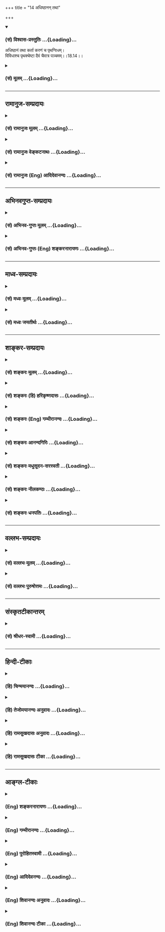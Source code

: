 +++
title = "14 अधिष्ठानन् तथा"

+++
<div class="js_include" newlevelforh1="3" title="(सं) विश्वास-प्रस्तुतिः" unfilled url="/purANam_vaiShNavam/mahAbhAratam/06-bhIShma-parva/03-bhagavad-gItA-parva/saMskRtam/vishvAsa-prastutiH/18_moxa-saMnyAsa-yogaH/14_adhiShThAnan_tath.md">
<details open><summary><h3>(सं) विश्वास-प्रस्तुतिः ...{Loading}...</h3></summary>

अधिष्ठानं तथा कर्ता करणं च पृथग्विधम्।  
विविधाश्च पृथक्चेष्टा दैवं चैवात्र पञ्चमम्।।18.14।।
</details>
</div>
<div class="js_include collapsed" newlevelforh1="3" title="(सं) मूलम्" unfilled url="/purANam_vaiShNavam/mahAbhAratam/06-bhIShma-parva/03-bhagavad-gItA-parva/saMskRtam/mUlam/18_moxa-saMnyAsa-yogaH/14_adhiShThAnan_tath.md">
<details><summary><h3>(सं) मूलम् ...{Loading}...</h3></summary>

अधिष्ठानं तथा कर्ता करणं च पृथग्विधम्।  
विविधाश्च पृथक्चेष्टा दैवं चैवात्र पञ्चमम्।।18.14।।
</details>
</div>


_________________
## रामानुज-सम्प्रदायः
<div class="js_include collapsed" newlevelforh1="3" title="(सं) रामानुजः मूलम्" unfilled url="/purANam_vaiShNavam/mahAbhAratam/06-bhIShma-parva/03-bhagavad-gItA-parva/saMskRtam/rAmAnujaH/mUlam/18_moxa-saMnyAsa-yogaH/14_adhiShThAnan_tath.md">
<details><summary><h3>(सं) रामानुजः मूलम् ...{Loading}...</h3></summary>

।।18.14।। न्याय्ये शास्त्रसिद्धे विपरीते प्रतिषिद्धे **वा** सर्वस्मिन्
कर्मणि शारीरे वाचिके मानसे च **पञ्च एते हेतवः। अधिष्ठानं** शरीरम्;
अधिष्ठीयते जीवात्मना इति महाभूतसंघातरूपं शरीरम् अधिष्ठानम्। **तथा
कर्ता** जीवात्मा अस्य जीवात्मनः ज्ञातृत्वं कर्तृत्वं च -- ज्ञोऽत एव
(ब्र0 सू0 2।3।18)कर्ता शास्त्रार्थवत्त्वात् (ब्र0 सू0 2।3।33) इति च
सूत्रोपपादितम्। करणं च पृथग्विधम् वाक्पाणिपादादिपञ्चकं समनस्कं
कर्मेन्द्रियम्; पृथग्विधं कर्मनिष्पत्तौ पृथग्व्यापारम्। **विविधाः च
पृथक् चेष्टाः** -- चेष्टाशब्देन पञ्चात्मा वायुः अभिधीयते;
तद्वृत्तिवाचिना; शरीरेन्द्रियधारकस्य प्राणापानादिभेदभिन्नस्य वायोः
पञ्चात्मनो विविधा च चेष्टा विविधा वृत्तिः। **दैवं च एव अत्र पञ्चमम्;**
अत्र कर्म हेतुकलापे दैवं पञ्चमम् परमात्मा अन्तर्यामी कर्मनिष्पत्तौ
प्रधानहेतुः इति अर्थः उक्तं हिसर्वस्य चाहं हृदि सन्निविष्टो मत्तः
स्मृतिर्विज्ञानमपोहनं च। (गीता 15।15) इति। वक्ष्यति च -- ईश्वरः
सर्वभूतानां हृद्देशेऽर्जुन तिष्ठति। भ्रामयन् सर्वभूतानि यन्त्रारूढानि
मायया।। (गीता 18।61) इति।  
  
परमात्मायत्तं च जीवात्मनः कर्तृत्वम् -- परात्तु तच्छ्रुतेः (ब्र0 सू0
2।3।41) इति उपपादितम्। ननु एवं परमात्मायत्ते जीवात्मनः कर्तृत्वे जीवात्मा
कर्मणि अनियोज्यो भवति इति विधिनिषेधशास्त्राणि अनर्थकानि स्युः।  
  
इदम् अपि चोद्यं सूत्रकारेण एव परिहृतम्। कृतप्रयत्नापेक्षस्तु
विहितप्रतिषिद्धावैयर्थ्यादिभ्यः (ब्र0 सू0 2।3।42) इति। एतद् उक्तं भवति --
परमात्मना दत्तैः तदाधारैः च करणकलेवरादिभिः तदाहितशक्तिभिः स्वयं च
जीवात्मा तदाधारः तदाहितशक्तिः सन् कर्मनिष्पत्तये स्वेच्छया
करणाद्यधिष्ठानाकारं प्रयत्नं च आरभते तदन्तः अवस्थितः परमात्मा
स्वानुमतिदानेन तं प्रवर्तयति इति जीवस्य अपि स्वबुद्ध्या एव
प्रवृत्तिहेतुत्वम् अस्ति। यथा गुरुतरशिलामहीरुहादिचलनादिफलप्रवृत्तिषु
बहुपुरुषसाध्यासु बहूनां हेतुत्वं विधिनिषेधभाक्त्वं च इति।

</details>
</div>
<div class="js_include collapsed" newlevelforh1="3" title="(सं) रामानुजः वेङ्कटनाथः" unfilled url="/purANam_vaiShNavam/mahAbhAratam/06-bhIShma-parva/03-bhagavad-gItA-parva/saMskRtam/rAmAnujaH/venkaTanAthaH/18_moxa-saMnyAsa-yogaH/14_adhiShThAnan_tath.md">
<details><summary><h3>(सं) रामानुजः वेङ्कटनाथः ...{Loading}...</h3></summary>

  
  
।।18.14।। उक्तविवरणतया श्लोकद्वयस्यापुनरुक्तिं परमते विरोधं
चाभिप्रेत्याऽऽह -- तदिदमाहेति। तत् श्रुतिसिद्धम्; इदं विवक्षितमित्यर्थः।
न्याय्यं न्यायादानपेतंधर्मपथ्यर्थन्यायादनपेते \[अष्टा.4।4।92\]
इत्यनुशासनात्। न्यायशब्दश्चात्र
अर्थान्तरानौचित्याद्व्युत्पत्त्यनुरोधाच्च
शास्त्रमेवानुसन्धत्त,इत्यभिप्रायेणाऽऽह -- शास्त्रसिद्ध इति।
शास्त्रसिद्धेन सह लौकिकविवक्षायां तदन्यद्वेति वक्तव्यम्। विहिते
निर्दिष्टे विपरीतशब्दश्च निषिद्धे स्वरसः कैमुत्येन च लौकिकं
लभ्यमित्यभिप्रायेणाऽऽह -- प्रतिषिद्धे वेति। सर्वस्मिन् कर्मणीति
फलितोक्तिः। यथा शारीरमानसवाचिकेषु कर्मसु शरीरादीनां प्राधान्येन
प्रतिनियतता न तथाऽमी पञ्च हेतवः अपितु प्रतिकर्म पञ्चाप्यपेक्षिता
इत्यभिप्रायेण शारीरत्वाद्युक्तिः। पञ्चहेतुकेषु सर्वेषु कर्मसु
प्राधान्यादेव हि शारीरत्वादिविभागः। यद्यपि जगत्सृष्ट्यादिषु परमात्मैव
कारणं; तथापि क्षेत्रज्ञकर्तृकेषु परमात्मना
स्वेच्छयैवमुपकरणीकृतान्येतानीत्यभिप्रायेण हेत्वन्तरोक्तिः।  
  
अधिष्ठानं क्षेत्रमाहुः \[म.भा.12।307।14\] इति करालायाऽऽह वसिष्ठः
तदनुसारेणाऽऽह -- अधिष्ठानं शरीरमिति। श्रुतिश्च -- मघवन्मर्त्यं वा इदं
शरीरमात्तं मृत्युना तदेत(तदस्या)दमृतस्याशरीरस्यात्मनोऽधिष्ठानम्
\[छां.उ.8।12।1\] इति शरीरेऽधिष्ठानशब्दं प्रयुङ्क्ते। कृत्यल्युटो बहुलम्
\[अष्टा.3।3।113\] इति कर्मार्थतया शरीरेऽधिष्ठानशब्दं व्युत्पादयति --
अधिष्ठीयत इति। अधिष्ठातुर्जीवस्यापि
परमात्माधिष्ठेयत्वात्तद्व्यवच्छेदायजीवात्मनेति विशेषितम्।
जीवाधिष्ठेयस्यापि करणादेः
पृथङ्निर्देशात्तत्सङ्कोचायाऽऽहमहाभूतसङ्घातरूपमिति।  
  
विश्वकर्तुरिह दैवशब्देन पृथग्ग्रहणात् कर्तृशब्दस्य चात्रशास्त्रफलं
प्रयोक्तरि \[पू.मी.3।7।18\] इति न्यायसूचनार्थत्वाच्चकर्ता
जीवात्मेत्युक्तम्। ननु कर्तृत्वं हि ज्ञानचिकीर्षापूर्वकप्रयत्नयोगित्वं
ज्ञानमात्रस्यात्मनो ज्ञातृत्वासम्भवात्तन्मूलं कर्तृत्वमपि न स्यादेवेत्यत
आह -- अस्य जीवात्मनो ज्ञातृत्वं कर्तृत्वं चेति। ज्ञोऽत एव
\[ब्र.सू.2।3।18\] इत्यादिसूत्रग्रहणं; श्रुत्यादेरपि तत एवाकर्षणात्।  
  
कर्मोत्पत्तिहेतूपन्यासात्करणशब्दोऽत्र कर्मेन्द्रियमात्रपर
इत्यभिप्रायेणाऽऽहवागिति। यद्यपि ज्ञानेन्द्रियाणां
तत्तद्विषयज्ञानोत्पादनद्वारा परम्परया कर्मणि हेतुत्वमस्ति; तथापि
वस्तुमात्रेष्वालोचितेषु मनसा सङ्कल्प्यैव
कर्मकरणान्मनसश्चान्यव्यापारव्यवधानाभावात् -- समनस्कमित्युक्तम्।
ज्ञानेन्द्रियस्यापि मनसः कर्मेन्द्रियप्रवृत्तिष्वपि
साधारण्यात्कर्मेन्द्रियत्वोक्तिः। शरीरवाङ्मनोभिः इत्यत्रैवोक्तेः मनसः
सङ्कल्पादिकर्मापेक्षया वा कर्मेन्द्रियत्ववादः। साङ्ख्यैरप्येवमेवोक्तं --
बुद्धीन्द्रियाणि चक्षुश्श्रोत्रघ्राणरसनत्वगाख्यानि (स्पर्शनकानि)।
वाक्पाणिपादपायूपस्थान्कर्मेन्द्रियाण्याहुः। उभयात्मकमत्र मनः
सङ्कल्पकमिन्द्रियं च साधर्म्यात् \[सां.का.2627\]
इति। कर्महेतुषूपादीयमानेषुपृथग्विधम् इति विशेषणं
तदुपयुक्तव्यापाराख्यविधापरमित्याहकर्मनिष्पत्तौ पृथग्व्यापारमिति।
वागादिष्वेकैकस्य वचनादानविहरणोत्सर्गानन्दसङ्कल्पादिक्रियाव्यापारो हि
मिथो विलक्षणः। प्रयत्नमूला शरीरादिक्रियैव हि चेष्टेत्युच्यते अतोऽत्र
कर्मणस्तदेव कारणमित्यात्माश्रयः स्यात् तत्राऽऽह -- चेष्टाशब्देन
पञ्चात्मा वायुरिति। अभिधीयत इति शब्देन प्रतिपादनमात्रं विवक्षितम्। अत्र
तद्धेतावन्यस्मिन् लक्षयितव्ये वागादीनां
करणादिशब्दैरुपात्तत्वात्प्राणसंवादादिषु करणानां शरीरस्य च
स्थितिप्रवृत्तेः प्राणायत्तत्वश्रुतेः प्राणप्रवृत्तिनिमित्तचेष्टावाचिना
शब्देन प्राणलक्षणाऽत्र युक्तेत्यभिप्रायेणाऽऽह -- तद्वृत्तिवाचिनेति।
चेष्टाशब्देनेति पूर्वेणान्वयः।  
  
प्राणसंवादादिस्मारणेन प्राणलक्षणाया औचित्यं वृत्तेर्वैविध्यं च विवृणोति
-- शरीरेन्द्रियेति। पृथक्छब्दविविधशब्दयोः
पौनरुक्त्यपरिहारायाऽऽहशरीरेन्द्रियधारकस्य प्राणापानादिभेदभिन्नस्येति।
अधिष्ठानकर्तृकरणव्यापारापेक्षया शरीरेन्द्रियवर्गरूपविषयभेदेन च पृथक्त्वं
प्राणादिवृत्तिभेदप्रतिनियतोच्छ्वासनिमेषोन्मेषादिव्यापारैर्वैविध्यं चेति
भावः। पञ्चात्मशब्दोऽत्र पञ्चवृत्तित्वपरः तथा च सूत्रं --
पञ्चवृत्तिर्मनोवद्व्यपदिश्यते \[ब्र.सू.2।4।12\] इति।
पञ्चवृत्तित्वोक्तिश्च नागकूर्मकृकरदेवदत्तधनञ्जयरूपवृत्त्यन्तरपञ्चकस्यापि
प्रदर्शिका। दैवं चैवात्र पञ्चमम् इत्यत्र
दैवाख्यप्रधाननिर्धारणार्थमत्रेत्यनुवाद इत्याह -- अत्र कर्महेतुकलाप इति।
परमात्मनः पञ्चमतया परिगणने श्रुत्यर्थपाठादिक्रमासम्भवाद्वाचः
क्रमवर्तित्वेन यथासम्भवं परिगणनेऽपिपञ्चमम् इति पूरणे निर्देशे
प्रयोजनाभावात् यथा कठवल्ल्याम् -- इन्द्रियेभ्यः परा ह्यर्थाः
इत्युपक्रम्य महतः परमव्यक्तमव्यक्तात्पुरुषः परः। पुरुषान्न परं
किञ्चित्सा काष्ठा सा परा गतिः \[1।3।1011\] इतीन्द्रियादिसमस्तप्रवृत्तौ
प्रधानहेतुः परमपुरुषो वशीकरणीयकाष्ठात्वेन निर्दिष्टः;
तद्वदिहापीत्यभिप्रायेणाऽऽह -- परमात्मान्तर्यामीति। ननुदैवं पुराकृतं
कर्मदैवं दिष्टं भागधेयम् \[अमरः1।4।28\] इत्यादिषु
प्राचीनकर्मरूपभोग्यपर्यायतया दैवशब्दं पठन्ति तस्य च हेतुत्वमुपपन्नम् अतः
कथमत्र परमात्मेत्युच्यते इत्थं न हि प्रागेव विनष्टानां कर्मणां स्वरूपेण
हेतुत्वं सम्भवति अतः कर्मजन्यादृष्टरूपपरमपुरुषसङ्कल्पस्यैव हेतुत्वं
वक्तव्यं ततो वरं तस्यैव दैवशब्देन प्रतिपादनम् अस्ति च दैवशब्दस्य
दैवतपर्यायतयाऽपि लोकवेदयोः प्रसिद्धिः यथा -- सत्यं सत्यं पुनः
सत्यमुद्धृत्य भुजमुच्यते। वेदशास्त्रात्परं नास्ति न दैवं केशवात्परम्
\[नृ.पु.18।33\] इति। नह्यत्रार्थान्तरं सम्भवति। एवं श्रीमद्रामायणेऽपि --
स्वाधीनं समतिक्रम्य मातरं पितरं गुरुम्। अस्वाधीनं कथं दैवं
प्रकारैरभिराध्यते \[वा.रा.2\] इति। तथा सभापर्वणि -- श्रूयतां परमं दैवं
दुर्विज्ञेयं मयाऽपि च। नारायणस्तु पुरुषो विश्वरूपो महाद्युतिः इति। तथा
याज्ञवल्क्यप्रणीते योगशास्त्रे -- आर्षं छन्दश्च मन्त्राणां दैवतं
ब्राह्मणं तथा इति। उक्त एवार्थः पुनःआर्षं छन्दश्च दैवं च इत्यादिनाऽपि
निर्दिश्यते। तत्रैव दैत्यमोहनार्थे प्रजापत्युपदेशानुवादेआत्मानं
पूजयेन्नित्यं भूषणाच्छादनादिभिः। स्वदेह एव दैवं स्यादन्यद्दैवं न विद्यते
\[यो.या.\] इति। तथा -- दैवाधीनं जगत्सर्वं मन्त्राधीनं च दैवतम्।
तन्मन्त्रं ब्राह्मणाधीनं तस्माद्विप्रा हि दैवतम्। \[वि.सं.22\] इति।
अस्मिन्नपि शास्त्रेसाधिभूताधिदेवं माम् \[7।30\] इति प्रस्ताव्यअधिदैवं
किमुच्यते \[8।1\] इति पृष्टमर्थंपुरुषश्चाधिदैवतम् \[8।4\] इति
प्रतिवक्ति। छान्दोग्ये () च आदित्याख्यदैवतवर्तिनः पुरुषस्याधिदैवतमिति
नामोच्यते -- तस्योपनिषदहः \[बृ.उ.5।5।3\] इत्यधिदैवतं तस्योपनिषदहं
\[बृ.उ.5।5।4\] इत्यध्यात्मम्। इति। एवमन्यत्रापि द्रष्टव्यम्। अन्यैरपि
चात्र दैवशब्दश्चक्षुराद्यनुग्राहकादित्यादिविषयतया व्याख्यातः। वयं
त्वादित्यादीनामप्यनुग्राहकं परमात्मानमिह दैवं ब्रूम इति विशेषः।
प्रयुक्तं च स्तोत्रेप्रख्यातदैवपरमार्थविदां मतैश्च \[स्तो.र.15\] इति।
लक्ष्मीकल्याणे च -- धर्मे प्रमाणं समयस्तदीयो वेदाश्च तत्त्वं च
तदिष्टदैवम् इति। तस्माद्देवशब्दोऽत्र देवतापर्यायः। स चात्र
सर्वप्रवर्तकहेतुपरत्वाद्विशेषकाभावाच्च परदेवताविषय उचित
इतिपरमात्मान्तर्यामी कर्मनिष्पत्तौ प्रधानहेतुरित्युक्तम्। यथाऽसौ
सर्वेषामात्मा; न तथाऽस्य कश्चिदित्यतः परमात्मा। तथा शरीरादेः प्रवृत्तौ
जीवः प्रधानहेतुः; तथा तस्याप्यसावित्यभिप्रायेणान्तर्यामित्वोक्तिः।
तद्विवक्षामत्र पूर्वापराभ्यां स्थापयति -- उक्तं हीत्यादिना।
ननुस्वतन्त्रः कर्ता \[अष्टा.1।3।5\] इति कर्तृलक्षणमनुशिष्टम् इह च
कर्तेति क्षेत्रज्ञ एव निर्दिष्टः अतः कारकान्तरप्रयोक्तृत्वं
कारकान्तराप्रयोज्यत्वं च तस्याङ्गीकर्तव्यम्।
तस्माद्दैवमप्यत्राधिष्ठानादिवत्तदपेक्षया गुणीभूतं वक्तव्यमित्यत्राऽऽह --
परमात्मायत्तं चेति। उत्पन्नज्ञानचिकीर्षाप्रयत्नस्य हि पुरुषस्य
कारकान्तरप्रयोक्तृत्वादिकम् ज्ञानाद्युत्पत्तिरेव तु परमात्मायत्तेति
श्रुतिसिद्धत्वात्; जीवस्य परायत्तकर्तृत्वं स्वातन्त्र्यं चाविरुद्धमिति
शारीरके स्थापितमिति भावः। इममभिप्रायमजानन्वायूदकादिवत्परमात्मनः
प्रेरकत्वाच्चोदयति -- नन्वेवमिति। ज्योतिष्टोमादिषु यदि परमात्मा
प्रेरयति; तदा न जीवस्य किञ्चिद्विधेयं न हि प्रबलेन ह्रियमाणस्य गमनविधिः
अथ निरुन्धे; तथापि न विधेयं न हि दुर्बलस्य प्रबलेन निरुद्धस्य गमनविधिः
एवं यत्र परमात्मा प्रवर्तयति; तत्र निवृत्तेरशक्यत्वान्निषेधो निष्फलः
यत्र तु न प्रवर्तयेत्; तत्र तु प्रवृत्तेरेवाशक्यत्वान्न निषेधापेक्षेति
भावः। इयमत्र चार्वाकेतरसमस्तसिद्धान्तावलम्बिनी चोद्यकाष्ठा --
निग्रहानुग्रहाम्नातपूर्वादृष्टप्रचोदितः। निग्रहानुग्रहाद्यर्ह इतीदं घटते
कथम् इति। जीवस्य ज्ञातृत्वकर्तृत्वपारतन्त्र्याभावचोद्यवत्
पारतन्त्र्येऽपि विधिनिषेधवैयर्थ्यप्रसङ्गचोद्यमपि
पञ्चमवेदतदुपन्षिदोर्द्रष्टा भगवान्बादरायणः स्वयमेव परिजहारेत्याह --
इदमपीति। विहितप्रतिषिद्धावैयर्थ्यादिहेतुभ्य एव चेतनेन कृतं
प्रयत्नमपेक्ष्य परमात्मा उत्तरोत्तरेषु प्रवर्तयतीति सूत्रार्थः। तत्र
सर्वप्रवृत्तिषु परमात्माधीनासु कथं कृतप्रयत्नापेक्षत्वमुच्यते
वैयर्थ्यचोद्यस्य चावैयर्थ्यासिद्ध्यर्थतया परिहारे साध्याविशेषश्च
स्यादिति शङ्कायां सूत्रस्याभिप्रायिकमर्थमाह -- एतदुक्तमिति। अयमभिप्रायः
-- यत्तावदीश्वरस्य यन्त्रादिवत्त्वसङ्कल्पकल्पितप्रवृक्तिशक्तीनां
करणकलेवराणां समर्पणं; यच्च भूतलादिवत्सर्वप्रवृत्तिनिवृत्त्यानुगुण्येन
स्वरूपतः सङ्कल्पतश्च सर्वाधारतयाऽवस्थानं; यदपि
करणकलेवराद्यधिष्ठानशक्तिप्रदानं; यच्च
प्रवृत्त्यालम्बनबाह्यविषयपुरस्करणं; तत्सर्वं जीवस्य कर्तृत्वानुगुणं
सर्वप्रवृत्तिनिवृत्तिसाधारणं चेति न तत्र चोद्यावकाशः। एतावतैव
सर्वप्रवृत्तिनिवृत्तिसाधारणमुदासीनत्वं भगवत उच्यते। एवं लब्धशक्तेः
पुरुषस्य प्रवृत्तिकाले यत्कार्यनिष्पत्त्यर्थमीश्वरस्यानुमन्तृत्वं; तदपि
न जीवस्य कर्तृतां वारयति अपितूत्तम्नातीति न ततोऽपि विधिनिषेधवैयर्थ्यम्।
नचैकस्मिन्नेव कर्मणि परमात्माख्यकर्त्रन्तरसाहचर्यं
जीवस्यानियोज्यताकारणं; प्रत्येकमशक्येषु सम्भूय बहुभिरनुष्ठीयमानेष्वपि
लोके विधिनिषेधतत्फलादिदर्शनात्प्रवृत्तिशक्तस्येच्छायामन्यैरनिवार्यत्वेन
स्वातन्त्र्यादिसिद्धेः। एवंकार्यते ह्यवशः कर्म सर्वः प्रकृतिजैर्गुणैः
\[3।5\] इत्यादिष्वपि ज्ञानेच्छापुरस्कारेण प्रवर्तनादिच्छाविशेषादेश्च
स्ववासनादिविशेषमूलत्वाज्जीवस्य कर्तृत्वं सुस्थितम्। अत एव ह्यत्र
हेतुपञ्चके कर्तेति समाख्यासमाधिना कर्तृत्वेनैव जीवो निरूप्यते यत्तु
करणकलेवरशक्तिज्ञानवाञ्छादिषु विषमप्रदानमहितप्रवृत्तावनिवारणमनुमननं
प्रत्यवायजननं च; तदप्यनादिपूर्वकर्मवैषम्योपाधिकतया नेश्वरस्य
वैषम्यनैर्घृण्यापादकम्। प्रवृत्तिवैषम्यस्यादृष्टवैषम्यमूलत्वेऽपि
तदेवादृष्टं शास्त्रपुरस्कारेणास्य दृष्टादिकमारभते। तदप्येवमिति
विधिनिषेधावकाशलाभः। न हि पूर्वं यज्ञादिकारणमदृष्टं कृतमिति तेनैवेदानीं
यज्ञादिकं निष्पद्यते; शास्त्रजन्यबुद्ध्यादिसापेक्षत्वात्तस्य। एवं
पापहेतुभूतमप्यदृष्टं स्वबुद्ध्यैव निवृत्तियोग्यतया शासनानर्हदशामापाद्य
पापे प्रवर्तयति तदपि तथेति; अन्यथादृष्टमूलत्वाद्धिताहितप्रवृत्त्योर्न
शास्त्रापेक्षेति वादिनः पूर्वादृष्टेऽपि तथा प्रसङ्गात्स्ववचनविरोधः।
अथादृष्टमूलत्वे शास्त्रवैयर्थ्यप्रसङ्गः सार्थकं च शास्त्रं
परैरभ्युपगम्यत इत्यदृष्टमूलत्वमेव नोपपद्येतेति मन्यसे तदपि न;
लौकिकविधिनिषेधयोरपि तथा प्रसङ्गात्। तत्रापि हि सामग्रीवैचित्र्यमूलत्वे
प्रवृत्तिनिवृत्त्यादिवैचित्र्यस्य किंगामानय इत्यादिनियोगेन अथ सोऽपि
नियोगः स्वसामग्र्योपनीतः प्रवृत्तिनिवृत्तिसामग्रीमध्यमध्यास्त इति
पश्यसि; एवं वैदिकनियोगोऽपीति सम्पश्येथाः। तर्हि लौकिकमपि नियोगं
परित्यजाम इति चेत् -- हन्त
परस्परसंव्यवहारव्युत्त्पत्त्याद्यसम्भवाद्विलीनं लोकायतेनापीति मूकीभव।
एवं सामान्यतः सर्वेषु अदृष्टवैषम्यमूलेष्वपि कर्मसु शास्त्रे सावकाशे तदेव
शास्त्रमीश्वरबुद्धिविशेषं चेददृष्टमुपदिशति; तथाविधोऽयमीश्वरः
प्रमाणबलादगवत इति न तत्र परिचोदनावकाशः। न चैष दोषः --
यथोक्तमाचार्यैर्वादिहंसाम्बुवाहैः -- वैषम्ये सति कर्मणामविषमः किं नाम
कुर्यात्कृती किंवोदारतया ददीत वरदो वाञ्छन्ति चेद्दुर्गतिम् इति। तदयं
चार्वाकेतरसमस्तसिद्धान्तनिष्ठानां साधारणपरिहारसारः --
तत्तदिष्टादृष्टमूलशास्त्रवश्यदशान्वयात्। पुनस्तथातथा
दृष्टसम्पत्तिरुपपद्यते।। पुमर्थसाधनत्वेन प्रतीतेः स्वेच्छया पुमान्।
प्रवर्तेतेति तादर्थ्यात्सावकाशाऽत्र चोदना।। इति। अत्र
करणकलेवरप्रदानादिसाधारणोपकारसापेक्षतया जीवकर्तृत्वस्य
परापेक्षत्वंसन्नित्यन्तेनोक्तम्। कर्मनिष्पत्तये इत्यादिना तु
प्रवृत्तिविशेषे जीवस्य स्वातन्त्र्यं दर्शितम्। तत्रापि परस्य
किञ्चित्कारःतदन्तरवस्थित इत्यादिनोक्तः। तं -- कृतप्रयत्नमित्यर्थः।

</details>
</div>
<div class="js_include collapsed" newlevelforh1="3" title="(सं) रामानुजः (Eng) आदिदेवानन्दः" unfilled url="/purANam_vaiShNavam/mahAbhAratam/06-bhIShma-parva/03-bhagavad-gItA-parva/saMskRtam/rAmAnujaH/english/AdidevAnandaH/18_moxa-saMnyAsa-yogaH/14_adhiShThAnan_tath.md">
<details><summary><h3>(सं) रामानुजः (Eng) आदिदेवानन्दः ...{Loading}...</h3></summary>

18.14 - 18.15 For all actions, performed through body, words or mind,
whether they be authorized by the Sastras or not, the causes are these
five. (1) The body, which is a conglomeration of the 'great elements,'
is known as the seat, since it is governed by the individual self. (2)
The agent is the individual self. That this individual self is the
knower and the agent is established in the Vedanta-Sutras: 'For this
reason, (the individual self) is the knower' (2.3.18) and 'The agent, on
account of the scripture having a purport' (2.3.33.). (3) The organs of
various kinds are the five motor organs like that of speech, hands, feet
etc., along with the mind. They are of various kinds, viz., they have
different functions in completing an action. (4) The different and
distinctive functions of vital air - here the expression 'functions'
(Cesta) means several functions. Distinctive are the functions of this
fivefold vital air which sustains the body and senses through its
divisions of Prana, Apana etc. (5) Divinity is the fifth among these
causes. The purport is this: Among these, which constitute the
conglomeration of causes of work the Divinity is the fifth. It is the
Supreme Self, the Inner Ruler, who is the main cause in completing the
action. It has been already affirmed: 'I am seated in the hearts of all.
From Me are memory, knowledge and their removal also' (15.15), and He
will say further: 'The Lord, O Arjuna, lives in the heart of every being
casuing them to spin round and round by His power as if set on a wheel'
(18.61). The agency of the individual self is dependent on the Supreme
Self as established in the aphorism: 'But from the Supreme, because the
scripture says so' (B. S., 2.3.41). Now an objection may be raised in
this way: If the agency of the individual self is dependent on the
Supreme Self and the individual self cannot be charged with moral
responsibility, then the scriptures containing injunctions and
prohibitions become useless, as the individual self cannot be enjoined
to act in regard to any action. The objection is disposed off by the
author of the Vedanta-Sutras in the aphorism: 'But with a view to the
effects made on account of the purposelessness of injunctions and
prohibitions' (2.3.42). The purport is this: By means of his senses,
body etc., granted by the Supreme Self - having Him for their support,
empowered by Him, and thus deriving power from Him - the individual self
begins, of his own free will, the effort for directing the senses etc.,
for the purpose of performing actions conditioned by his body and
organs. The individual self Itself, of Its own free will, is responsible
for activity, since the Supreme Self, abiding within, causes It to act
only by granting His permission, just as works such as moving heavy
stones and timber are collectively the labour of many persons and they
are together responsible for the effect. But each one of them
(severally) also is responsible for it. In the same way each individual
is answerable to Nature's law in the form of positive and negative
;ndments.

</details>
</div>


_________________
## अभिनवगुप्त-सम्प्रदायः
<div class="js_include collapsed" newlevelforh1="3" title="(सं) अभिनव-गुप्तः मूलम्" unfilled url="/purANam_vaiShNavam/mahAbhAratam/06-bhIShma-parva/03-bhagavad-gItA-parva/saMskRtam/abhinava-guptaH/mUlam/18_moxa-saMnyAsa-yogaH/14_adhiShThAnan_tath.md">
<details><summary><h3>(सं) अभिनव-गुप्तः मूलम् ...{Loading}...</h3></summary>

।।18.13 -- 18.17।। अधुना व्यवहारदशायामपि पञ्चस्वपि कर्महेतुषु स्थितेषु
बलादेवामी ( बलादमी ) अविद्यान्धाः पुमांसः स्वात्मन्येव
सकलकर्तृभावभारमारोपयन्ति ( आरोपयन्त्येते )। अतो निजयैव धिया आत्मानं
बध्नन्ति; न तु वस्तुस्थित्या अस्य बन्धः इत्युपदिश्यते -- पञ्चेत्यादि न
निबद्ध्यते इत्यन्तम्। कृतः अन्तः; निश्चयः यत्रेति कृतान्तः; सिद्धान्तः।
अधिष्ठानं; विषयः। दैवम्; प्रागर्जितं शुभाशुभम्। पञ्चैते अधिष्ठानादयः
सामग्रीरूपतां प्राप्ताः सर्वकर्मसु हेतवः। अन्ये तु; अधिष्ठीयते अनेन सर्वं
कर्म इति बुद्धिगतं रजोलब्धवृत्तिकं
धृतिश्रद्धासुखविविदिषाविविदिषारूपपञ्चकपरिणामिकर्मयोगशब्दवाच्यमधिष्ठानं
क्वचित् प्रयत्नशब्देन उक्तम्। कर्ता; अनुसन्धाता बुद्धिलक्षणः। करणं
मनश्चक्षुरादि; बाह्यमपि च खड्गादि। चेष्टा प्राणापानादिका। ,दैवशब्देन
धर्माधर्मौ ताभ्यां च बुद्धिगताः सर्वेऽपि भावा उपलक्षिताः \[ इति \]।
अन्ये तु अधिष्ठानम् ईश्वरं मन्यन्ते। अकृतबुद्धित्वात्; अनिश्चितप्रज्ञतया।
यः पुनरहंकारवियोगदार्ढ्येन प्रागुक्तयुक्तिशतशोधितेन कर्माणि करोति न स
बन्धभाक् +++(; N न संबन्धभाक् )+++; कृतबुद्धित्वात् इत्याशयः।

</details>
</div>
<div class="js_include collapsed" newlevelforh1="3" title="(सं) अभिनव-गुप्तः (Eng) शङ्करनारायणः" unfilled url="/purANam_vaiShNavam/mahAbhAratam/06-bhIShma-parva/03-bhagavad-gItA-parva/saMskRtam/abhinava-guptaH/english/shankaranArAyaNaH/18_moxa-saMnyAsa-yogaH/14_adhiShThAnan_tath.md">
<details><summary><h3>(सं) अभिनव-गुप्तः (Eng) शङ्करनारायणः ...{Loading}...</h3></summary>

18.14 See Comment under 18.17

</details>
</div>


_________________
## माध्व-सम्प्रदायः
<div class="js_include collapsed" newlevelforh1="3" title="(सं) मध्वः मूलम्" unfilled url="/purANam_vaiShNavam/mahAbhAratam/06-bhIShma-parva/03-bhagavad-gItA-parva/saMskRtam/madhvaH/mUlam/18_moxa-saMnyAsa-yogaH/14_adhiShThAnan_tath.md">
<details><summary><h3>(सं) मध्वः मूलम् ...{Loading}...</h3></summary>

।।18.14 -- 18.15।। अधिष्ठानं देहादिः। कर्ता विष्णुः स हि
सर्वकर्तेत्युक्तम् जीवस्य चाकर्तृत्वे प्रमाणमुक्तम्। करणमिन्द्रियादि च।
चेष्टाः क्रियाः हस्तादिक्रियाभिर्होमादिकर्माणि जायन्ते। ध्यानादेरपि
मानसी चेष्टा कारणम्। पूर्वतनी चेष्टाऽपि संस्कारकारणत्वेन भवति।
दैवमदृष्टम्। तथा चायास्यश्रुतिः -- देहो ब्रह्मार्थेन्द्रियाद्याः
क्रियाश्च तथाऽदृष्टं पञ्चमं कर्महेतुः इति।

</details>
</div>
<div class="js_include collapsed" newlevelforh1="3" title="(सं) मध्वः जयतीर्थः" unfilled url="/purANam_vaiShNavam/mahAbhAratam/06-bhIShma-parva/03-bhagavad-gItA-parva/saMskRtam/madhvaH/jayatIrthaH/18_moxa-saMnyAsa-yogaH/14_adhiShThAnan_tath.md">
<details><summary><h3>(सं) मध्वः जयतीर्थः ...{Loading}...</h3></summary>

।।18.14 -- 18.15।। अधिष्ठानादि करण एवान्तर्भूतमिति वक्ष्यति;
तत्प्रबोधनायाधिष्ठानं निर्दिशति -- **अधिष्ठानमि**ति। आदिपदेन भूम्यादि।
कर्ता जीव इति व्याख्यानमसदिति भावेनाऽऽह -- **कर्ते**ति। शंरीरवाङ्मनोभिः
क्रियमाणानां कर्मणां कर्ता कथं विष्णुः इत्यत आह -- **स ही**ति।
उक्तमुपपादितम्। तथापि जीवोऽत्र कर्ता किं न स्यात् इत्यत आह -- **जीवस्य
चे**ति। अपराधीनत्वाभिप्रायेणेदं निराकरणं; पराधीनं
कर्तृत्वमङ्गीकृत्यान्यत्र जीवो व्याख्यात इत्यविरोधः।
भावसाधनताप्रतीतिनिरासार्थमाह -- **करणमि**ति। आदिपदेन स्रुवादि।
भावसाधनार्थस्य साध्यत्वाच्चेष्टाग्रहणेन च गृहीतत्वाच्च। वायवीयाः
प्राणापानाद्याश्चेष्टाः (शां.) इत्यसत्। द्रव्याभिधाने
चेष्टात्वानुपपत्तेः। प्राणनाद्यभिधाने
साध्यत्वात्कारकत्वानुपपत्तेरित्याशयवानाह -- **चेष्टा** इति। क्रियाणां
साधकत्वात्कथं कारकत्वं इत्यत आह -- **हस्तादी**ति। सावान्तरव्यापारं हि
करणं कारकमुच्यते। तत्राधिष्ठानादिपदैर्व्यापारिणो निर्दिश्यन्ते।
क्रियाशब्देन त्ववान्तरा व्यापाराः। कारकाश्रिताभिरवान्तरक्रियाभिः
प्रधानक्रियाजननं च प्रसिद्धमेवेत्यर्थः। नन्वत्र
कारकाभिधानप्रसङ्गेऽधिष्ठानाद्येवोक्तं कर्मसम्प्रदानापादानानि कुतो
नोक्तानि अधिष्ठानादीनां सर्वक्रियानुगमात् कर्मादीनां तदभावादिति ब्रूमः।
तथा च वक्ष्यति -- शरीरवाङ्मनोभिर्यत् \[18।15\] इति। एवं तर्हि चेष्टाऽपि
न वक्तव्या। ध्यानादिजनने करणस्य मनसश्चेष्टाभावेनानुगमादित्यत आह --
**ध्यानादेरपी**ति। आदिपदेन स्मरणं गृह्यते; ज्ञात एवार्थे ध्यानं भवति;
ज्ञानं चात्मेन्द्रियसन्निकृष्टेनैव मनसा जायते; सन्निकर्षश्च
मानसचेष्टाजन्यः; अतो ध्यानादेरपि मनस्सम्बन्धिनी चेष्टा कारणं भवतीति
भावः। ननु नियतपूर्वक्षणे सत्कारणं न च ध्यानादिपूर्वक्षणे मनसि
क्रियाऽस्ति चिरातीतत्वात्। मनोनैश्चल्यसाध्यत्वाद्ध्यानादेः। न च
सन्निकर्षज्ञानद्वारा करणं तस्यापि चिरातीतत्वादित्यत आह -- पूर्वतनीति।
पूर्वतनी चिरातीताऽपि मानसी क्रिया सन्निकर्षद्वारा
ध्यानादिहेतुसंस्कारकारणत्वेन भवति; ध्यानादेः कारणसंस्कारस्य
स्थायित्वादित्यर्थः। दैवमन्तर्यामिव्यापार इति कश्चित्; तदसत्
कर्तेत्यनेनैवोक्तत्वात्। चक्षुराद्यनुग्राहकाः सूर्यादय इत्यपरः
\[वें.ब्र.\] तदप्यसत् करणादिशब्दैरेव गृहीतत्वादिति भावेनाऽऽह --
**दैवमदृष्टमि**ति। उक्तमर्थं श्रुतिसम्मत्याऽपि समर्थयते -- **तथा चे**ति।
देह इत्युपलक्षणम्। हेतुः कारणम्। कर्म हेत्विति क्वचित्पाठः; तत्र छान्दसो
लिङ्गव्यत्ययः।

</details>
</div>


_________________
## शाङ्कर-सम्प्रदायः
<div class="js_include collapsed" newlevelforh1="3" title="(सं) शङ्करः मूलम्" unfilled url="/purANam_vaiShNavam/mahAbhAratam/06-bhIShma-parva/03-bhagavad-gItA-parva/saMskRtam/shankaraH/mUlam/18_moxa-saMnyAsa-yogaH/14_adhiShThAnan_tath.md">
<details><summary><h3>(सं) शङ्करः मूलम् ...{Loading}...</h3></summary>

।।18.14।। --,**अधिष्ठानम्** इच्छाद्वेषसुखदुःखज्ञानादीनाम्
अभिव्यक्तेराश्रयः अधिष्ठानं शरीरम्; **तथा कर्ता** उपाधिलक्षणः भोक्ता;
**करणं च** श्रोत्रादिशब्दाद्युपलब्धये **पृथग्विधं** नानाप्रकारं तत्
द्वादशसंख्यं **विविधाश्च पृथक्चेष्टाः** वायवीयाः प्राणापानाद्याः **दैवं
चैव** दैवमेव च **अत्र** एतेषु चतुर्षु **पञ्चमं** पञ्चानां पूरणम्
आदित्यादि चक्षुराद्यनुग्राहकम्।।

</details>
</div>
<div class="js_include collapsed" newlevelforh1="3" title="(सं) शङ्करः (हि) हरिकृष्णदासः" unfilled url="/purANam_vaiShNavam/mahAbhAratam/06-bhIShma-parva/03-bhagavad-gItA-parva/saMskRtam/shankaraH/hindI/harikRShNadAsaH/18_moxa-saMnyAsa-yogaH/14_adhiShThAnan_tath.md">
<details><summary><h3>(सं) शङ्करः (हि) हरिकृष्णदासः ...{Loading}...</h3></summary>

।।18.14।। वे ( पाँच कारण ) कौनसे हैं सो बतलाते हैं --, अधिष्ठान --
इच्छाद्वेष; सुखदुःख और ज्ञान आदिकी अभिव्यक्तिका आश्रय शरीर; कर्ता --
उपाधिस्वरूप भोक्ता जीव; भिन्नभिन्न प्रकारके कारण -- शब्दादि विषयोंको
ग्रहण करनेवाले श्रोत्रादि अलगअलग बारह करण; नाना प्रकारकी चेष्टाएँ --
श्वासप्रश्वास आदि अलगअलग वायुसम्बन्धी क्रियाएँ और इन चारोंके साथ पाँचवाँ
-- पाँचकी संख्याको पूर्ण करनेवाला कारण दैव है। अर्थात् चक्षु आदि
इन्द्रियोंके अनुग्राहक सूर्यादि देव हैं।

</details>
</div>
<div class="js_include collapsed" newlevelforh1="3" title="(सं) शङ्करः (Eng) गम्भीरानन्दः" unfilled url="/purANam_vaiShNavam/mahAbhAratam/06-bhIShma-parva/03-bhagavad-gItA-parva/saMskRtam/shankaraH/english/gambhIrAnandaH/18_moxa-saMnyAsa-yogaH/14_adhiShThAnan_tath.md">
<details><summary><h3>(सं) शङ्करः (Eng) गम्भीरानन्दः ...{Loading}...</h3></summary>

18.14 Adhisthanam, the locus, the body, which is the seat, the basis, of
the manifestation of desire, hatred, happiness, sorrow, knowledge, etc.;
tatha, as also karta, the agent, the enjoyer \[The individual Self which
has intelligence etc. as its limiting adjuncts, due to which it appears
to possess their characteristics and become identified with them.\] who
has assumed the characteristics of the limiting adjuncts; prthak vidham,
the different kinds of; karanam, organs, the ears etc. which, twelve
\[The five organs of knowledge (eyes, ears, nose, tongue and skin), the
five organs of actions (hands, feet, speech, organ of excertion and that
of generation), the mind and the intellect.\] in number, are of
different kinds for the experience of sound etc.; the vividhah, many;
and prthak, distinct; cesta, activities connected with air-exhalation,
inhalation, etc.; ca eva, and; daivam, the divine, i.e. the Sun and the
others who are the presiding deities of the eye etc.; is atra, here, in
relation to these four; pancamam, the fifth-completing the five.

</details>
</div>
<div class="js_include collapsed" newlevelforh1="3" title="(सं) शङ्करः आनन्दगिरिः" unfilled url="/purANam_vaiShNavam/mahAbhAratam/06-bhIShma-parva/03-bhagavad-gItA-parva/saMskRtam/shankaraH/AnandagiriH/18_moxa-saMnyAsa-yogaH/14_adhiShThAnan_tath.md">
<details><summary><h3>(सं) शङ्करः आनन्दगिरिः ...{Loading}...</h3></summary>

।।18.14।। कर्मार्थान्यधिष्ठानादीनि मानमूलत्वाज्ज्ञेयानीत्युक्तमिदानीं
प्रश्नपूर्वकं विशेषतस्तानि निर्दिशति -- **कानीत्यादिना।** प्रतीकमादाय --
व्याकरोति -- **अधिष्ठानमिति।** उपाधिलक्षणो
बुद्ध्यादिरुपाधिस्तल्लक्षणस्तत्स्वभावो बुद्ध्याद्यनुविधायी
तद्धर्मानात्मनि पश्यन्नुपहितस्तत्प्रधान इत्यर्थः। तत्र
कार्यलिङ्गकमनुमानं सूचयति -- **शब्दादीति।** ज्ञानेन्द्रियाणि पञ्च; पञ्च
कर्मेन्द्रियाणि मनोबुद्धिश्चेति द्वादशसंख्यत्वम्। चेष्टाया
विविधत्वान्नानाप्रकारत्वं तदेव स्पष्टयति -- **वायवीया इति।**
पृथक्त्वमसंकीर्णत्वम्। नहि प्राणापानादिचेष्टानां मिथः संकरोस्ति।
दैवमेवेति विशदयति -- **आदित्यादीति।**

</details>
</div>
<div class="js_include collapsed" newlevelforh1="3" title="(सं) शङ्करः मधुसूदन-सरस्वती" unfilled url="/purANam_vaiShNavam/mahAbhAratam/06-bhIShma-parva/03-bhagavad-gItA-parva/saMskRtam/shankaraH/madhusUdana-sarasvatI/18_moxa-saMnyAsa-yogaH/14_adhiShThAnan_tath.md">
<details><summary><h3>(सं) शङ्करः मधुसूदन-सरस्वती ...{Loading}...</h3></summary>

।।18.14।। प्रमाणमूलानि कर्मकारणानि पञ्चात्मनोऽकर्तृसिद्ध्यर्थं हेयत्वेन
ज्ञातव्यानीत्युक्ते कानि तानीत्यपेक्षायां तत्स्वरूपमाह द्वितीयेन --
अधिष्ठानमिति। इच्छाद्वेषसुखदुःखचेतनाभिव्यक्तेराश्रयोऽधिष्ठानं शरीरं तथा
कर्ता यथाधिष्ठानमनात्मा भौतिकं मायाकल्पितं स्वाप्नगृहरथादिवत् तथा
कर्ताऽहं करोमीत्याद्यभिमानवान्
ज्ञानशक्तिप्रधानापञ्चीकृतपञ्चमहाभूतकार्योऽहंकारोऽन्तःकरणं
बुद्धिर्विज्ञानमित्यादिपर्यायशब्दवाच्यस्तादात्म्याध्यासेनात्मनि
कर्तृत्वादिधर्माध्यारोपहेतुरनात्मा भौतिको मायाकल्पितश्चेति तथाशब्दार्थः।
स्थूलशरीरस्य लोकायतिकैरात्मत्वेन परिगृहीतस्याप्यन्यैः
परीक्षकैरनात्मत्वेन निश्चयात्तद्दृष्टान्तेन तार्किकादिभिरात्मत्वेन
परिगृहीतस्य कर्तुरप्यनात्मत्वनिश्चयः सुकर इत्यर्थः। करणं च
श्रोत्रादिशब्दाद्युपलब्धिसाधनम्। चशब्दस्तथेत्यनुकर्षार्थः। पृथग्विधं
नानाप्रकारं पञ्च ज्ञानेन्द्रियाणि पञ्च कर्मेन्द्रियाणि मनो बुद्धिश्चेति
द्वादशसंख्यं कारणवर्गं मनो बुद्धिश्चेति वृत्तिविशेषौ
वृत्तिमांस्त्वहंकारः कर्तैव। चिदाभासस्तु सर्वत्रैवाविशिष्टो विविधा
नानाप्रकाराः पञ्चधा पञ्चधा वा प्रसिद्धाः।
चशब्दस्तथेत्यनुकर्षार्थः। ,पृथक् असंकीर्णाश्चेष्टाः क्रियारूपाः
क्रियाशक्तिप्रधानाः पञ्चीकृतपञ्चमहाभूतकार्याः क्रियाप्राधान्येन
वायवीयत्वेन व्यपदिश्यमानाः प्राणापानव्यानोदानसमानाः
नागकूर्मकृकलदेवदत्तधनंजयाख्याश्च तदन्तर्भूता एव। अत्र च
सुषुप्तावन्तःकरणस्य कर्तुर्लयेऽपि
प्राणव्यापारदर्शनाद्भेदव्यपदेशाच्चान्तःकरणादत्यन्तभिन्न इव प्राण इति
केचित्। क्रियाशक्तिज्ञानशक्तिमदेकमेव
जीवत्वोपाधिभूतमपञ्चीकृतपञ्चमहाभूतकार्यं क्रियाशक्तिप्राधान्येन प्राण
इति; ज्ञानशक्तिप्राधान्येन चान्तःकरणमिति व्यपदिश्यत इत्यभियुक्ताः। स
ईक्षांचक्रे कस्मिन्नहमुत्क्रान्त उत्क्रान्तो भविष्यामि कस्मिन्वा
प्रतिष्ठिते प्रतिष्ठास्यामीति स प्राणमसृजत इति
श्रुतावुत्क्रान्त्याद्युपाधित्वं प्राणस्योक्तं; तथासधीः स्वप्नो भूत्वेमं
लोकमतिक्रामति मृत्यो रूपाणि ध्यायतीव लेलायतीव
इत्यादिश्रुतावुत्क्रान्त्याद्युपाधित्वं बुद्धेरुक्तं; स्वतन्त्रोपाधिभेदे
च जीवभेदप्रसङ्गस्तस्माद्बुद्धिप्राणयोरेकत्वेनैवोत्क्रान्त्याद्युपाधित्वं
युक्तं; भेदव्यपदेशश्च शक्तिभेदात् सुषुप्तौ च ज्ञानशक्तिभागलयेऽपि
क्रियाशक्तिभागदर्शनमेकत्वेऽपि न विरुद्धमनुभवसिद्धत्वात् दृष्टिसृष्टिलयेन
सर्वलयेऽपि प्राणव्यापारवच्छरीरस्य सुषुप्तोऽयमित्येवंरूपेण परैः
कल्पितत्वाच्च। तस्मादुभयथापि व्यपदेशभेद उपपन्नः। दैवं
चानुग्राहकदेवताजातम्। चशब्दस्तथेत्यनुकर्षणार्थः। अत्र कारणवर्गे पञ्चमं
पञ्चसंख्यापूरणम्। एवशब्दस्तथाशब्देन
संबध्यमानोऽनात्मत्वभौक्तिकत्वकल्पितत्वाद्यवधारणार्थः पञ्चानामपि। तत्र
शरीरस्य कर्तृकरणक्रियाधिष्ठानस्य देवता पृथिवीयत्रास्य पुरुषस्य
मृतस्याग्निं वागप्येति वातं प्राणश्चक्षुरादित्यं दिशः श्रोत्रं
मनश्चन्द्रं पृथिवीं शरीरम् इति श्रुतौ वागाद्यधिष्ठात्र्यग्न्यादिभिः सह
शरीराधिष्ठातृत्वेन पृथिवीपाठात्कर्तुरहंकारस्याधिष्ठात्री देवता रुद्रः
पुराणादिप्रसिद्धः। करणानां चाधिष्ठात्र्यो देवताः सुप्रसिद्धाः।
श्रोत्रत्वक्चक्षूरसनघ्राणानां दिग्वातार्कप्रचेतोऽश्विनः।
वाक्पाणिपादपायूपस्थानां वह्नीन्द्रोपेन्द्रमित्रप्रजापतयो
मनोबुद्ध्योश्चन्द्रबृहस्पती इति। पञ्चप्राणानां क्रियारूपाणां
सद्योजातवामदेवाघोरतत्पुरुषेशानाः पुराणप्रसिद्धाः। भाष्ये
दैवमादित्यादिचक्षुराद्यनुग्राहकमित्यधिष्ठानादिदेवतानामप्युपलक्षणम्।

</details>
</div>
<div class="js_include collapsed" newlevelforh1="3" title="(सं) शङ्करः नीलकण्ठः" unfilled url="/purANam_vaiShNavam/mahAbhAratam/06-bhIShma-parva/03-bhagavad-gItA-parva/saMskRtam/shankaraH/nIlakaNThaH/18_moxa-saMnyAsa-yogaH/14_adhiShThAnan_tath.md">
<details><summary><h3>(सं) शङ्करः नीलकण्ठः ...{Loading}...</h3></summary>

।।18.14।। तान्येव पञ्च गणयति -- **अधिष्ठानमिति।**
अधिष्ठानमिच्छाद्वेषसुखदुःखज्ञानादीनामभिव्यक्तेराश्रयो देहः
तस्यानात्मत्वं चार्वाकव्यतिरिक्तसमस्तवादिसिद्धम्। तथा कर्ता
बुद्धिविशिष्टश्चिदाभासः प्रमाता नामाहंप्रत्ययविषयोऽहंकारस्तथेत्यनेन
तद्वदेवानात्मत्वेन ज्ञेय इत्युक्तम्। देहस्यैव सृष्टौ प्रलये च
तस्याप्युत्पत्तिविनाशयोर्दर्शनात्। एतच्च विशेषणनाशाद्विशिष्टनाशं
विशेषणोत्पत्त्या च विशिष्टोत्पत्तिमभिप्रेत्य श्रूयतेविज्ञानघन एवैतेभ्यो
भूतेभ्यः समुत्थाय तान्येवानु विनश्यति इति। यथाग्नेः क्षुद्रा विस्फुलिङ्गा
व्युच्चरन्त्येवमेतस्मादात्मनः सर्व एत आत्मानो व्युच्चरन्ति इति च।
विशिष्टस्य चानतिरेकादर्शनादनात्मत्वं सिद्धम्। करणं च
शब्दाद्युपलब्धिसाधनं पृथग्विधं द्वादशविधं पञ्च कर्मेन्द्रियाणि पञ्च
ज्ञानेन्द्रियाणि मनो बुद्धिश्च। तथा विविधाश्च पृथक् चेष्टा वायवीयाः
प्राणनादिरूपाः। दैवं पुण्यपापरूपं तत्तत्करणानुग्राहकसूर्यादिदेवतारूपम्
पञ्चमं पञ्चानां पूरणम्।

</details>
</div>
<div class="js_include collapsed" newlevelforh1="3" title="(सं) शङ्करः धनपतिः" unfilled url="/purANam_vaiShNavam/mahAbhAratam/06-bhIShma-parva/03-bhagavad-gItA-parva/saMskRtam/shankaraH/dhanapatiH/18_moxa-saMnyAsa-yogaH/14_adhiShThAnan_tath.md">
<details><summary><h3>(सं) शङ्करः धनपतिः ...{Loading}...</h3></summary>

।।18.14।। कानि तानीत्यपेक्षायामाह -- अधिष्ठानं
इच्छोद्वेषसुखदुःखज्ञानादीनामभिव्यक्तेराश्रयो देहः। तथा कर्ता उपाधिलक्षणो
बुद्य्धाद्युपाध्यनुविधायी तद्धर्मानात्मनि पश्यन्नुपहित उपाधिप्रधानो
भोक्ता। करकणं च श्रोत्रादिशब्दाद्युपलब्धये पृथग्विधं नानाप्रकारं
ज्ञानेन्द्रियाणि पञ्च कर्मेन्द्रियाणि पञ्च मनोबुद्धिश्चेति द्वादशसंख्यं।
विविधाश्च पृथक् चेष्टाः वायवीयाः प्राणपानाद्याः। अत्र चतुर्षु दैवमेव
पञ्चमं चक्षुराद्यनुग्राहकमादित्यादिदैवं सर्वप्रेरकोऽन्तर्यामीति
त्वात्मनः कर्तृत्वव्यावृत्तये परमात्मनः
कर्तृत्वप्रतिपादनमयुक्तमित्यभिफ्रेत्याचार्यैर्न प्रदर्शितम्।

</details>
</div>


_________________
## वल्लभ-सम्प्रदायः
<div class="js_include collapsed" newlevelforh1="3" title="(सं) वल्लभः मूलम्" unfilled url="/purANam_vaiShNavam/mahAbhAratam/06-bhIShma-parva/03-bhagavad-gItA-parva/saMskRtam/vallabhaH/mUlam/18_moxa-saMnyAsa-yogaH/14_adhiShThAnan_tath.md">
<details><summary><h3>(सं) वल्लभः मूलम् ...{Loading}...</h3></summary>

।।18.14 -- 18.15।। तथाहि अधिष्ठानमिति। शरीरवाङ्मनोभिरिति न्याय्यं
शास्त्रीयं; विपरीतं निषिद्धं वा; अन्यत्सर्वं कर्म शारीरं वाचिकं मानसं च
तस्य पञ्चते हेतवो भवन्ति। तान्याह -- अधिष्ठानं प्रथमं शरीरं कारणं; कर्ता
जीवात्मा सांहकारो ज्ञाता संज्ञात एवकर्ता शास्त्रार्यवत्त्वात्
\[ब्र.सू.2।3।33\] इति सूत्रात् करणं च समनस्कं
चक्षुश्श्रोत्रादिज्ञानकर्मभेदात् पृथग्विधं गृहीतं कार्यस्वरूपतो
विविधःश्चेष्टः प्राणादीनां वृत्तयोऽत्र कर्मणि हेतवः। दैवं च पञ्चमं
अदृष्टमिति केचित् (माध्वाः)। वस्तुतस्तु
पञ्चसङ्ख्यापूरणमुत्तममन्तर्यामिरूपं कर्ममात्रनिष्पत्तौ प्रधानं;
हेतुरित्यर्थः। उक्तं हि पाक् भगवता पुरुषोत्तमेन स्वान्तरे
स्वरूपमाहात्म्यंहृदि सर्वस्य धिष्ठितं \[13।18\] इति।
श्रीमदाचार्यैरप्युक्तं -- कृष्णात्परं नास्ति दैवं वस्तुतो दोषवर्जितम्
इति। तथा च सूत्रेष्वपि तदन्तरात्मायत्तजीवात्मदेहेन्द्रियादेः
कर्त्तृत्वंपरानुवृत्तेः इत्युपपादितंयथा च तक्षोभयथा \[ब्र.सू.2।3।40\]
इति। अत्र भाष्यकारः -- ननु कर्मकारिणां कर्त्तृत्वभोक्तृत्वभेदो दृश्यते
तथा च कर्तृत्वभोक्तृत्वयोर्भेदो भविष्यतीति चेत्; न यथा तक्षा रथं निर्माय
तत्रारूढो विहरति पीठं वा स्वतो न व्याप्रियते वास्यादिद्वारेण वा;
चकारादन्ये स्वार्थकर्त्तारः। अन्यार्थमपि करोतीति चेत्प्रकृतेऽपि
सर्वहितार्थं प्रयतमानत्वात्। न च कर्तृत्वमात्रं दुःखरूपं पयःपानादेः
सुखरूपत्वात्। तथा च स्वार्थं परार्थं कर्त्तृत्त्वं कारयितृत्वं च
सिद्धम्। अन्यच्च -- परात्तु तच्छ्रुतेः \[ब्र.सू.2।3।41\] इति। कर्तृत्वं
ब्रह्मगतमेव तत्सम्बन्धादेव जीवं कर्तृत्वं; तदंशत्वात् ऐश्वर्यादिवत् न तु
जडैकगतं इति। अतः नान्योऽतोऽस्ति द्रष्टा \[बृ.उ.3।7।23\] इति
सर्वकर्त्तृत्वं घटते। कुत एतत् श्रुतेः तस्यैव कर्तृकारयितृत्वश्रवणात्
यमुन्निनीषति तं साधु कर्म कारयति यमधोनिनीषति तमसाधु कारयति इतिसर्वकर्ता;
सर्वभोक्ता; सर्वनियन्ता इति सर्वरूपत्वान्न भगवति दोषः। तथाच सूत्रं --
कृतप्रयत्नापेक्षस्तु विहितप्रतिषिद्धावैयर्थ्यादिभ्यः \[ब्र.सू.2।3।42\]
ननु वैषम्यनैर्घृण्ययोर्न परिहारः; अनादित्वेन स्वस्यैव कारयितृत्वादिति
पक्षं तुशब्दो निवारयति प्रयत्नपर्यन्तं जीवकृत्यं अग्रे तस्याऽशक्यत्वात्
स्वयमेव कारयति। यथा पुत्रं यतमानं बालं वा पदार्थगुणदोषौ वर्णयन्नपि
तत्प्रयत्नाभिनिवेशं दृष्ट्वा तथैव कारयति सर्वत्र तत्कारणत्वाय तदानीं
फलदातृत्वे या इच्छा तामेवानुवदतिउन्निनीषति अधोनिनीषति इति। अन्यथा
विहितप्रतिषिद्धयोर्वैयर्थ्यापत्तिः; अप्रामाणिकत्वं च। फलदाने कर्मापेक्षः
कर्मकारणे प्रयत्नापेक्षः कामे प्रवाहापेक्ष इति मर्यादारक्षार्थं
वेदांश्चकार; ततो न ब्रह्मणि दोषगन्धोऽपि; न चानीश्वरत्वं मर्यादामार्गस्य
तथैव निर्णयात् यत्रान्यथा स पुष्टिमध्ये इति।

</details>
</div>
<div class="js_include collapsed" newlevelforh1="3" title="(सं) वल्लभः पुरुषोत्तमः" unfilled url="/purANam_vaiShNavam/mahAbhAratam/06-bhIShma-parva/03-bhagavad-gItA-parva/saMskRtam/vallabhaH/puruShottamaH/18_moxa-saMnyAsa-yogaH/14_adhiShThAnan_tath.md">
<details><summary><h3>(सं) वल्लभः पुरुषोत्तमः ...{Loading}...</h3></summary>

  
  
।।18.14।। एवं प्रतिज्ञाय तान्येवाह -- अधिष्ठानमिति। अधिष्ठानं लिङ्गशरीरं;
कर्ता कर्तृत्वात्मकाभिमानरूपोऽहङ्कारः; करणं चेन्द्रियाणि; पृथग्विधं
अनेकप्रकारकम्। चकारेण स्वाधिदैविकसहितम्। विविधाः
कार्यकारणफलादिभिरनेकप्रकारकाः। पृथग्भूताः भिन्नरूपेण जाताः प्राणादीनां
चेष्टा व्यापाराः। अत्र एतन्मध्य एव सर्वप्रेरकोऽन्तर्यामी दैवं पञ्चमं
मुख्यं कारणमित्यर्थः। एवकारेण,तदविरोधेनान्येषां कारणत्वमुक्तम्।  
  

</details>
</div>


_________________
## संस्कृतटीकान्तरम्
<div class="js_include collapsed" newlevelforh1="3" title="(सं) श्रीधर-स्वामी" unfilled url="/purANam_vaiShNavam/mahAbhAratam/06-bhIShma-parva/03-bhagavad-gItA-parva/saMskRtam/shrIdhara-svAmI/18_moxa-saMnyAsa-yogaH/14_adhiShThAnan_tath.md">
<details><summary><h3>(सं) श्रीधर-स्वामी ...{Loading}...</h3></summary>

।।18.14।। तान्येवाह **-- अधिष्ठानमिति।** अधिष्ठानं शरीरं; कर्ता
चिज्जडग्रन्थिरहंकारः; पृथग्विधमनेकप्रकारं करणं,चक्षुःश्रोत्रादि;
विविधाश्च कार्यतः स्वरूपतश्च पृथग्भूताश्चेष्टाः प्राणापानादीनां
व्यापाराः। अत्र चैतेष्वेव पञ्चमं दैवं च कारणं
चक्षुराद्यनुग्राहकमादित्यादिसर्वप्रेरकोऽन्तर्यामी वा।

</details>
</div>


_________________
## हिन्दी-टीकाः
<div class="js_include collapsed" newlevelforh1="3" title="(हि) चिन्मयानन्दः" unfilled url="/purANam_vaiShNavam/mahAbhAratam/06-bhIShma-parva/03-bhagavad-gItA-parva/hindI/chinmayAnandaH/18_moxa-saMnyAsa-yogaH/14_adhiShThAnan_tath.md">
<details><summary><h3>(हि) चिन्मयानन्दः ...{Loading}...</h3></summary>

।।18.14।। भगवान् श्रीकृष्ण अपने दिये हुए वचन को पूर्ण करते हुए इस श्लोक
में कर्मसिद्धि के पाँच कारणों का नामोल्लेख करते हैं। यहाँ प्रस्तुत
शब्दों के अर्थ बताने में गीता के व्याख्याकारों में थोड़ा अन्तर मिलता है।
तथापि यह अन्तर विशेष महत्त्व का नहीं है। प्रत्येक कर्म स्थूल शरीर
(अधिष्ठान) की सहायता से ही करना पड़ता है; क्योंकि ज्ञानेन्द्रियों तथा
कर्मेन्द्रियों का यही निवास स्थान है। यह शरीर स्वत कुछ भी कर्म नहीं कर
सकता। इस शरीर को धारण करने वाला जीव (कर्ता) ही विषयों की इच्छाएं करता है
और फिर उनकी पूर्ति के लिए कर्म करता है। विषय ग्रहण के लिए उसे
ज्ञानेन्द्रियों की आवश्यकता होती है; जिन्हें यहाँ करण शब्द से इंगित किया
गया है। इन करणों के बिना कर्ता जीव इस जगत् का न ज्ञान प्राप्त कर सकता है
और न ही भोग। श्री शंकराचार्य अपने भाष्य में पृथक् चेष्टा का अर्थ
प्राणापानादि बताते हैं। वेदान्त सिद्धांत से परिचित विद्यार्थियों को इतना
स्पष्टीकरण पर्याप्त है। परन्तु सामान्य लोगों को उसका अर्थ समझने में
कठिनाई होती है। प्राणिक क्रियाओं के फलस्वरूप ही शरीर का स्वास्थ्य बना
रहता है; जिससे कि मनुष्य कर्म करने में समर्थ होता है। अत; इस श्लोक को
समझने की दृष्टि से हम चेष्टा शब्द का अर्थ कर्मेन्द्रिय ले सकते हैं। जैसा
कि गीता में ही अनेक स्थानों पर कहा जा चुका है; हमारी इन्द्रियों के
अधिष्ठातृ देवता हैं जिनके अनुग्रह से श्रोत्र नेत्रादि इन्द्रियाँ स्वविषय
ग्रहण करने में समर्थ होती हैं। इन देवताओं को यहाँ दैव शब्द से इंगित किया
ग्ाया है। सारांश में; कर्म सम्पादन के पाँच कारण हैं (1) शरीर; (2) कर्ता
जीव;(3) ज्ञानेन्द्रियाँ; (4) कर्मेन्द्रियाँ; तथा (5) दैव अर्थात्
अधिष्ठातृ देवता। भगवान् आगे कहते हैं

</details>
</div>
<div class="js_include collapsed" newlevelforh1="3" title="(हि) तेजोमयानन्दः अनुवादः" unfilled url="/purANam_vaiShNavam/mahAbhAratam/06-bhIShma-parva/03-bhagavad-gItA-parva/hindI/tejomayAnandaH/anuvAdaH/18_moxa-saMnyAsa-yogaH/14_adhiShThAnan_tath.md">
<details><summary><h3>(हि) तेजोमयानन्दः अनुवादः ...{Loading}...</h3></summary>

।।18.14।। अधिष्ठान (शरीर), कर्ता ,विविध करण (इन्द्रियादि) ,विविध और
पृथक्-पृथक् चेष्टाएं तथा पाँचवा हेतु दैव है।।

</details>
</div>
<div class="js_include collapsed" newlevelforh1="3" title="(हि) रामसुखदासः अनुवादः" unfilled url="/purANam_vaiShNavam/mahAbhAratam/06-bhIShma-parva/03-bhagavad-gItA-parva/hindI/rAmasukhadAsaH/anuvAdaH/18_moxa-saMnyAsa-yogaH/14_adhiShThAnan_tath.md">
<details><summary><h3>(हि) रामसुखदासः अनुवादः ...{Loading}...</h3></summary>

।।18.14।। इसमें (कर्मोंकी सिद्धिमें) अधिष्ठान तथा कर्ता और अनेक प्रकारके
करण एवं विविध प्रकारकी अलग-अलग चेष्टाएँ और वैसे ही पाँचवाँ कारण दैव
(संस्कार) है।

</details>
</div>
<div class="js_include collapsed" newlevelforh1="3" title="(हि) रामसुखदासः टीका" unfilled url="/purANam_vaiShNavam/mahAbhAratam/06-bhIShma-parva/03-bhagavad-gItA-parva/hindI/rAmasukhadAsaH/TIkA/18_moxa-saMnyAsa-yogaH/14_adhiShThAnan_tath.md">
<details><summary><h3>(हि) रामसुखदासः टीका ...{Loading}...</h3></summary>

।।18.14।।***व्याख्या --***  **अधिष्ठानम् --** शरीर और जिस देशमें यह
शरीर स्थित है; वह देश -- ये दोनों अधिष्ठान हैं।  
  
**कर्ता --** सम्पूर्ण क्रियाएँ प्रकृति और प्रकृतिके कार्योंके द्वारा ही
होती हैं। वे क्रियाएँ चाहे समष्टि हों; चाहे व्यष्टि हों परन्तु उन
क्रियाओँका कर्ता स्वयं नहीं है। केवल अहंकारसे मोहित अन्तःकरणवाला अर्थात्
जिसको चेतन और जडका ज्ञान नहीं है -- ऐसा अविवेककी पुरुष ही जब प्रकृतिसे
होनेवाली क्रियाओंको अपनी मान लेता है; तब वह कर्ता बन जाता है **(टिप्पणी
प₀ 896)**। ऐसा कर्ता ही कर्मोंकी सिद्धिमें हेतु बनता है।**करणं च
पृथग्विधम् --** कुल तेरह करण हैं। पाणि; पाद; वाक्; उपस्थ और पायु -- ये
पाँच कर्मेन्द्रियाँ और श्रोत्र; चक्षु; त्वक्; रसना और घ्राण -- ये पाँच
ज्ञानेन्द्रियाँ -- ये दस बहिःकरण हैं तथा मन; बुद्धि और अहंकार -- ये तीन
अन्तःकरण हैं।**विविधाश्च पृथक्चेष्टाः --** उपर्युक्त तेरह करणोंकी अलगअलग
चेष्टाएँ होती हैं जैसे -- **पाणि** (हाथ) -- आदानप्रदान करना; **पाद**
(पैर) -- आनाजाना; चलनाफिरना; **वाक् --** बोलना; **उपस्थ --** मूत्रका
त्याग करना; **पायु** (गुदा) -- मलका त्याग करना; **श्रोत्र --** सुनना;
**चक्षु --** देखना; **त्वक् --** स्पर्श करना; **रसना --** चखना; **घ्राण
--** सूँघना; **मन --** मनन करना; **बुद्धि --** निश्चय करना और **अहंकार
--** मैं ऐसा हूँआदि अभिमान करना।**दैवं चैवात्र पञ्चमम् --** कर्मोंकी
सिद्धिमें पाँचवें हेतुका नाम दैव है। यहाँ दैव नाम संस्कारोंका है। मनुष्य
जैसा कर्म करता है; वैसा ही संस्कार उसके अन्तःकरणपर पड़ता है। शुभकर्मका
शुभ संस्कार पड़ता है और अशुभकर्मका अशुभ संस्कार पड़ता है। वे ही संस्कार
आगे कर्म करनेकी स्फुरणा पैदा करते हैं। जिसमें जिस कर्मका संस्कार जितना
अधिक होता है; उस कर्ममें वह उतनी ही सुगमतासे लग सकता है और जिस कर्मका
विशेष संस्कार नहीं है; उसको करनेमें उसे कुछ परिश्रम पड़ सकता है। इसी
प्रकार मनुष्य सुनता है; पुस्तकें पढ़ता है और विचार भी करता है तो वे भी
अपनेअपने संस्कारोंके अनुसार ही करता है। तात्पर्य है कि मनुष्यके
अन्तःकरणमें शुभ और अशुभ -- जैसे संस्कार होते हैं; उन्हींके अनुसार कर्म
करनेकी स्फुरणा होती है। इस श्लोकमें कर्मोंकी सिद्धिमें पाँच हेतु बताये
गये हैं -- अधिष्ठान; कर्ता; करण; चेष्टा और दैव। इसका कारण यह है कि
आधारके बिना कोई भी काम कहाँ किया जायगा इसलिये **अधिष्ठान** पद आया है।
कर्ताके बिना क्रिया कौन करेगा इसलिये **कर्ता** पद आया है। क्रिया करनेके
साधन (करण) होनेसे ही तो कर्ता क्रिया करेगा; इसलिये **करण** पद आया है।
करनेके साधन होनेपर भी क्रिया नहीं की जायगी तो कर्मसिद्धि कैसे होगी
इसलिये **चेष्टा** पद आया है। कर्ता अपनेअपने संस्कारोंके अनुसार ही क्रिया
करेगा; संस्कारोंके विरुद्ध अथवा संस्कारोंके बिना क्रिया नहीं कर सकेगा;
इसलिये **दैव** पद आया है। इस प्रकार इन पाँचोंके होनेसे ही कर्मसिद्धि
होती है।

</details>
</div>


_________________
## आङ्ग्ल-टीकाः
<div class="js_include collapsed" newlevelforh1="3" title="(Eng) शङ्करनारायणः" unfilled url="/purANam_vaiShNavam/mahAbhAratam/06-bhIShma-parva/03-bhagavad-gItA-parva/english/shankaranArAyaNaH/18_moxa-saMnyAsa-yogaH/14_adhiShThAnan_tath.md">
<details><summary><h3>(Eng) शङ्करनारायणः ...{Loading}...</h3></summary>

18.14. The basis, as well as the agent, and diverse instruments, and
distinct activity of various kinds and Destiny, which is certainly the
fifth \[factor\].

</details>
</div>
<div class="js_include collapsed" newlevelforh1="3" title="(Eng) गम्भीरानन्दः" unfilled url="/purANam_vaiShNavam/mahAbhAratam/06-bhIShma-parva/03-bhagavad-gItA-parva/english/gambhIrAnandaH/18_moxa-saMnyAsa-yogaH/14_adhiShThAnan_tath.md">
<details><summary><h3>(Eng) गम्भीरानन्दः ...{Loading}...</h3></summary>

18.14 The locus as also the agent, the different kinds of organs, the
many and distinct activities, and, the divine is here the fifth.

</details>
</div>
<div class="js_include collapsed" newlevelforh1="3" title="(Eng) पुरोहितस्वामी" unfilled url="/purANam_vaiShNavam/mahAbhAratam/06-bhIShma-parva/03-bhagavad-gItA-parva/english/purohitasvAmI/18_moxa-saMnyAsa-yogaH/14_adhiShThAnan_tath.md">
<details><summary><h3>(Eng) पुरोहितस्वामी ...{Loading}...</h3></summary>

18.14 They are a body, a personality, physical organs, their manifold
activity and destiny.

</details>
</div>
<div class="js_include collapsed" newlevelforh1="3" title="(Eng) आदिदेवनन्दः" unfilled url="/purANam_vaiShNavam/mahAbhAratam/06-bhIShma-parva/03-bhagavad-gItA-parva/english/AdidevanandaH/18_moxa-saMnyAsa-yogaH/14_adhiShThAnan_tath.md">
<details><summary><h3>(Eng) आदिदेवनन्दः ...{Loading}...</h3></summary>

18.14 The seat of action and likewise the agent, the various kinds of
organs, the different and distinctive functions of vital air and also
the fifth among these, Divinity.

</details>
</div>
<div class="js_include collapsed" newlevelforh1="3" title="(Eng) शिवानन्दः अनुवादः" unfilled url="/purANam_vaiShNavam/mahAbhAratam/06-bhIShma-parva/03-bhagavad-gItA-parva/english/shivAnandaH/anuvAdaH/18_moxa-saMnyAsa-yogaH/14_adhiShThAnan_tath.md">
<details><summary><h3>(Eng) शिवानन्दः अनुवादः ...{Loading}...</h3></summary>

18.14 The seat (body), the doer, the various senses, the different
functions of various sorts, and the presiding deity, also, the fifth.

</details>
</div>
<div class="js_include collapsed" newlevelforh1="3" title="(Eng) शिवानन्दः टीका" unfilled url="/purANam_vaiShNavam/mahAbhAratam/06-bhIShma-parva/03-bhagavad-gItA-parva/english/shivAnandaH/TIkA/18_moxa-saMnyAsa-yogaH/14_adhiShThAnan_tath.md">
<details><summary><h3>(Eng) शिवानन्दः टीका ...{Loading}...</h3></summary>

18.14 अधिष्ठानम् the seat or body; तथा also; कर्ता the doer; करणम् the
senses; च and; पृथग्विधम् of different; विविधाः various; च and; पृथक्
different; चेष्टाः functions; दैवम् the presiding deity; च and; एव even;
अत्र here; पञ्चमम् the fifth.Commentary Now listen to the
characteristics of these five; of which the body is the first. It is
termed the support or the seat. The body is the seat of desire; hatred;
happiness; misery; knowledge and the like. The individual soul
experiences through the body the pleasure and pain that arise through
contact with matter. Egoism is the agent or the doer or the enjoyer.
Nature does actions but through delusion the individual soul takes to
himself the credit of their execution and; therefore; he is called the
agent.Karta The enjoyer putting on the nature or properties of the
limiting adjuncts with which he comes into contact.Karanam prithagvidham
Various organs such as the organ of hearing; by which the individual
soul hears the sound; etc. organs of knowledge and action and the
mind.Daivam The presiding deity such as the Sun and the other gods by
whose help the eye and the other organs perform their respective
functions destiny.Cheshta Play of energy in the organs or the senses
during the action.Absence of any of these factors will make action
impossible.

</details>
</div>
